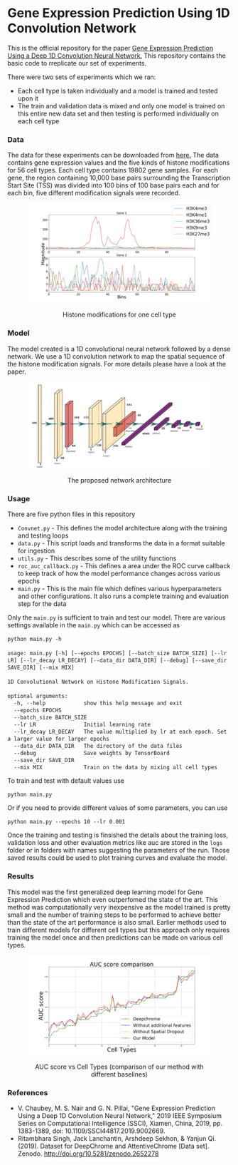 # Gene Expression Prediction Using 1D Convolution Network

This is the official repository for the paper [Gene Expression Prediction Using a Deep 1D Convolution Neural Network.](https://ieeexplore.ieee.org/document/9002669) This repository contains the basic code to rreplicate our set of experiments.

There were two sets of experiments which we ran:
* Each cell type is taken individually and a model is trained and tested upon it
* The train and validation data is mixed and only one model is trained on this entire new data set and then testing is performed individually on each cell type

### Data
The data for these experiments can be downloaded from [here.](https://zenodo.org/record/2652278) The data contains gene expression values and the five kinds of histone modifications for 56 cell types. Each cell type contains 19802 gene samples. For each gene, the region containing 10,000 base pairs surrounding the Transcription Start Site (TSS) was divided into 100 bins of 100 base pairs each and for each bin, five different modification signals were recorded.

<figure>
  <img src="./images/data.png" alt="data">
  <figcaption><p style="text-align:center">Histone modifications for one cell type</p></figcaption>
</figure>

### Model
The model created is a 1D convolutional neural network followed by a dense network. We use a 1D convolution network to map the spatial sequence of the histone modification signals. For more details please have a look at the paper.

<figure>
  <img src="./images/model.jpg" alt="model">
  <figcaption><p style="text-align:center">The proposed network architecture</p></figcaption>
</figure>

### Usage
There are five python files in this repository
* `Convnet.py` - This defines the model architecture along with the training and testing loops
* `data.py` - This script loads and transforms the data in a format suitable for ingestion
* `utils.py` - This describes some of the utility functions
* `roc_auc_callback.py` - This defines a area under the ROC curve callback to keep track of how the model performance changes across various epochs
* `main.py` - This is the main file which defines various hyperparameters and other configurations. It also runs a complete training and evaluation step for the data

Only the `main.py` is sufficient to train and test our model. There are various settings available in the `main.py` which can be accessed as

```
python main.py -h

usage: main.py [-h] [--epochs EPOCHS] [--batch_size BATCH_SIZE] [--lr LR] [--lr_decay LR_DECAY] [--data_dir DATA_DIR] [--debug] [--save_dir SAVE_DIR] [--mix MIX]

1D Convolutional Network on Histone Modification Signals.

optional arguments:
  -h, --help            show this help message and exit
  --epochs EPOCHS
  --batch_size BATCH_SIZE
  --lr LR               Initial learning rate
  --lr_decay LR_DECAY   The value multiplied by lr at each epoch. Set a larger value for larger epochs
  --data_dir DATA_DIR   The directory of the data files
  --debug               Save weights by TensorBoard
  --save_dir SAVE_DIR
  --mix MIX             Train on the data by mixing all cell types

```

To train and test with default values use
```
python main.py
```

Or if you need to provide different values of some parameters, you can use
```
python main.py --epochs 10 --lr 0.001
```

Once the training and testing is finsished the details about the training loss, validation loss and other evaluation metrics like auc are stored in the `logs` folder or in folders with names suggesting the parameters of  the run. Those saved results could be used to plot training curves and evaluate the model.

### Results
This model was the first generalized deep learning model for Gene Expression Prediction which even outperfomed the state of the art. This method was computationally very inexpensive as the model trained is pretty small and the number of training steps to be performed to achieve better than the state of the art performance is also small. Earlier methods used to train different models for different cell types but this approach only requires training the model once and then predictions can be made on various cell types.

<figure>
  <img src="./images/auc.png" alt="result">
  <figcaption><p style="text-align:center">AUC score vs Cell Types (comparison of our method with different baselines)</p></figcaption>
</figure>

### References
* V. Chaubey, M. S. Nair and G. N. Pillai, "Gene Expression Prediction Using a Deep 1D Convolution Neural Network," 2019 IEEE Symposium Series on Computational Intelligence (SSCI), Xiamen, China, 2019, pp. 1383-1389, doi: 10.1109/SSCI44817.2019.9002669.
* Ritambhara Singh, Jack Lanchantin, Arshdeep Sekhon, & Yanjun Qi. (2019). Dataset for DeepChrome and AttentiveChrome [Data set]. Zenodo. http://doi.org/10.5281/zenodo.2652278